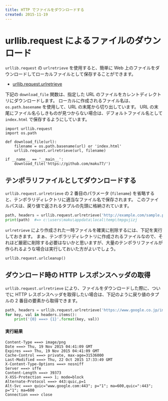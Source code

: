 ```yaml
---
title: HTTP でファイルをダウンロードする
created: 2015-11-19
---
```


urllib.request によるファイルのダウンロード
====

`urllib.request` の `urlretrieve` を使用すると、簡単に Web 上のファイルをダウンロードしてローカルファイルとして保存することができます。

* [urllib.request.urlretrieve](http://docs.python.jp/3/library/urllib.request.html#urllib.request.urlretrieve)

下記の `download_file` 関数は、指定した URL のファイルをカレントディレクトリにダウンロードします。
ローカルに作成されるファイル名は、`os.path.basename` を使用して、URL の末尾から切り出しています。
URL の末尾にファイル名らしきものが見つからない場合は、デフォルトファイル名として `index.html` で保存するようにしています。

```
import urllib.request
import os.path

def download_file(url):
    filename = os.path.basename(url) or 'index.html'
    urllib.request.urlretrieve(url, filename)

if __name__ == '__main__':
    download_file('https://github.com/maku77/')
```


テンポラリファイルとしてダウンロードする
----
`urllib.request.urlretrieve` の 2 番目のパラメータ (`filename`) を省略すると、テンポラリディレクトリに適当なファイル名で保存されます。
このファイルパスは、戻り値で返されるタプルの先頭に格納されています。

```python
path, headers = urllib.request.urlretrieve('http://example.com/sample.png')
print(path)  #=> c:\users\maku\appdata\local\temp\tmpgujizj
```

`urlretrieve` により作成された一時ファイルを確実に削除するには、下記を実行しておきます。
まぁ、テンポラリディレクトリに作成されるファイルなので、それほど厳密に削除する必要はないかと思いますが、大量のテンポラリファイルが作られるような場合は実行しておいた方がよいでしょう。

```python
urllib.request.urlcleanup()
```


ダウンロード時の HTTP レスポンスヘッダの取得
----

`urllib.request.urlretrieve` により、ファイルをダウンロードした際に、ついでに HTTP レスポンスヘッダを取得したい場合は、下記のように戻り値のタプルの 2 番目の要素から取得できます。

```python
path, headers = urllib.request.urlretrieve('https://www.google.co.jp/images/nav_logo242_hr.png')
for key, val in headers.items():
    print('{0} ===> {1}'.format(key, val))
```

#### 実行結果
```
Content-Type ===> image/png
Date ===> Thu, 19 Nov 2015 04:41:09 GMT
Expires ===> Thu, 19 Nov 2015 04:41:09 GMT
Cache-Control ===> private, max-age=31536000
Last-Modified ===> Thu, 22 Oct 2015 17:33:49 GMT
X-Content-Type-Options ===> nosniff
Server ===> sffe
Content-Length ===> 39373
X-XSS-Protection ===> 1; mode=block
Alternate-Protocol ===> 443:quic,p=1
Alt-Svc ===> quic="www.google.com:443"; p="1"; ma=600,quic=":443"; p="1"; ma=600
Connection ===> close
```


